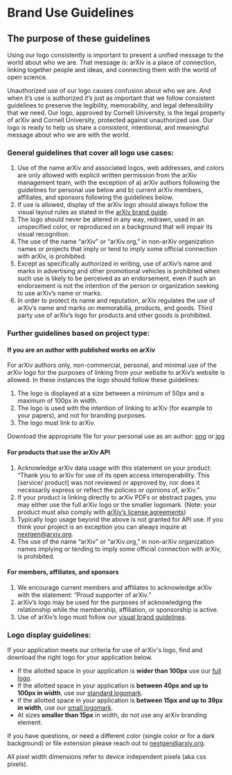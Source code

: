 
# Brand Use Guidelines

## The purpose of these guidelines

Using our logo consistently is important to present a unified message to the world about who we are. That message is: 
arXiv is a place of connection, linking together people and ideas, and connecting them with the world of open science.

Unauthorized use of our logo causes confusion about who we are. And when it’s use is authorized it’s just as important that we follow consistent guidelines to preserve the legibility, memorability, and legal defensibility that we need. Our logo, approved by Cornell University, is the legal property of arXiv and Cornell University, protected against unauthorized use. Our logo is ready to help us share a consistent, intentional, and meaningful message about who we are with the world. 

### General guidelines that cover all logo use cases:

1. Use of the name arXiv and associated logos, web addresses, and colors are only allowed with explicit written permission 
from the arXiv management team, with the exception of a) arXiv authors following the guidelines for personal use below and b) current arXiv members, affiliates, and sponsors following the guidelines below.
2. If use is allowed, display of the arXiv logo should always follow the visual layout rules as stated in the [arXiv brand guide](brand). 
3. The logo should never be altered in any way, redrawn, used in an unspecified color, or reproduced on a background that will impair its visual recognition. 
4. The use of the name “arXiv” or “arXiv.org,” in non-arXiv organization names or projects that imply or tend to imply some official connection with arXiv, is prohibited.
5. Except as specifically authorized in writing, use of arXiv’s name and marks in advertising and other promotional vehicles is prohibited when such use is likely to be perceived as an endorsement, even if such an endorsement is not the intention of the person or organization seeking to use arXiv’s name or marks.
6. In order to protect its name and reputation, arXiv regulates the use of arXiv’s name and marks on memorabilia, products, and goods. Third party use of arXiv’s logo for products and other goods is prohibited.

### Further guidelines based on project type:

#### If you are an author with published works on arXiv

For arXiv authors only, non-commercial, personal, and minimal use of the arXiv logo for the purposes of linking from your website to arXiv’s website is allowed. In these instances the logo should follow these guidelines:
1. The logo is displayed at a size between a minimum of 50px and a maximum of 100px in width.
2. The logo is used with the intention of linking to arXiv (for example to your papers), and not for branding purposes.
3. The logo must link to arXiv.

Download the appropriate file for your personal use as an author: [png](https://cornell.box.com/v/arxiv-logo-small-png) or [jpg](https://cornell.box.com/v/arxiv-logo-small-jpg)


#### For products that use the arXiv API

1. Acknowledge arXiv data usage with this statement on your product: “Thank you to arXiv for use of its open access interoperability. This [service/ product] was not reviewed or approved by, nor does it necessarily express or reflect the policies or opinions of, arXiv.”
2. If your product is linking directly to arXiv PDFs or abstract pages, you may either use the full arXiv logo or the smaller logomark. (Note: your product must also comply with [arXiv’s license agreements](/help/license))
3. Typically logo usage beyond the above is not granted for API use. If you think your project is an exception you can always inquire at nextgen@arxiv.org.
4. The use of the name “arXiv” or “arXiv.org,” in non-arXiv organization names implying or tending to imply some official connection with arXiv, is prohibited.

#### For members, affiliates, and sponsors

1. We encourage current members and affiliates to acknowledge arXiv with the statement: “Proud supporter of arXiv.” 
2. arXiv’s logo may be used for the purposes of acknowledging the relationship while the membership, affiliation, or sponsorship is active.
3. Use of arXiv’s logo must follow our [visual brand guidelines](brand).

### Logo display guidelines:

If your application meets our criteria for use of arXiv's logo, find and download the right logo for your application below.

* If the allotted space in your application is **wider than 100px** use our [full logo](https://cornell.box.com/v/arxiv-logo-svg).
* If the allotted space in your application is **between 40px and up to 100px in width**, use our [standard logomark](https://cornell.box.com/s/6uqn87ew01eeg2xokm1ltq5z5idfj0p7).
* If the allotted space in your application is **between 15px and up to 39px in width**, use our [small logomark](https://cornell.box.com/s/cleq2ex1wra4sfsj94tlqrw9z5oecg6b).
* At sizes **smaller than 15px** in width, do not use any arXiv branding element.

If you have questions, or need a different color (single color or for a dark background) or file extension please reach out to nextgen@arxiv.org. 

All pixel width dimensions refer to device independent pixels (aka css pixels). 
